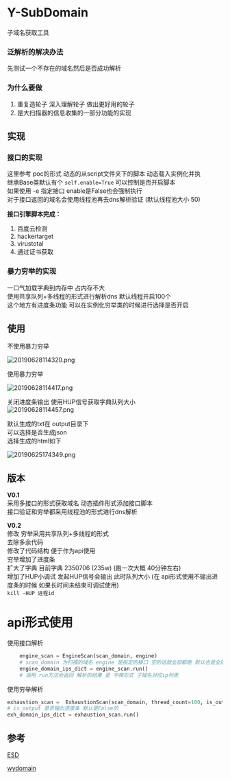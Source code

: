 # Y-SubDomain

子域名获取工具

### 泛解析的解决办法
先测试一个不存在的域名然后是否成功解析


### 为什么要做
1. 重复造轮子 深入理解轮子 做出更好用的轮子
2. 是大扫描器的信息收集的一部分功能的实现


## 实现  
### 接口的实现
这里参考 poc的形式 动态的从script文件夹下的脚本
动态载入实例化并执  
继承Base类默认有个 `self.enable=True` 可以控制是否开启脚本  
如果使用 -e 指定接口 enable是False也会强制执行  
对于接口返回的域名会使用线程池再去dns解析验证 (默认线程池大小 50)

**接口引擎脚本完成：**
1. 百度云检测  
2. hackertarget
3. virustotal
4. 通过证书获取

### 暴力穷举的实现  
一口气加载字典到内存中 占内存不大  
使用共享队列+多线程的形式进行解析dns 默认线程开启100个  
这个地方有进度条功能 可以在实例化穷举类的时候进行选择是否开启  

## 使用  
不使用暴力穷举  

![20190628114320.png](https://i.loli.net/2019/06/28/5d158cf51a27539916.png)  


使用暴力穷举  

![20190628114417.png](https://i.loli.net/2019/06/28/5d158d2b4118d84421.png)  


关闭进度条输出 使用HUP信号获取字典队列大小  
![20190628114457.png](https://i.loli.net/2019/06/28/5d158d53f159d86830.png)  


默认生成的txt在 output目录下  
可以选择是否生成json  
选择生成的html如下  

![20190625174349.png](https://i.loli.net/2019/06/25/5d11ece9489dc60057.png)  

## 版本
**V0.1**  
采用多接口的形式获取域名 动态插件形式添加接口脚本  
接口验证和穷举都采用线程池的形式进行dns解析  

**V0.2**  
修改 穷举采用共享队列+多线程的形式  
去除多余代码  
修改了代码结构 便于作为api使用  
穷举增加了进度条  
扩大了字典 目前字典 2350706 (235w) (跑一次大概 40分钟左右)  
增加了HUP小调试 发起HUP信号会输出 此时队列大小 (在 api形式使用不输出进度条的时候 如果长时间未结束可调试使用)  
`kill -HUP 进程id`  

# api形式使用  
使用接口解析
```python
    engine_scan = EngineScan(scan_domain, engine)
    # scan_domain 为扫描的域名 engine 是指定的接口 空的话就全部都跑 默认也是全部都跑  
    engine_domain_ips_dict = engine_scan.run()
    # 调用 run方法会返回 解析的结果 是 字典形式 子域名对应ip列表  
```
使用穷举解析
```python
exhaustion_scan =  ExhaustionScan(scan_domain, thread_count=100, is_output=True)
# is_output 是否输出进度条 默认是False的
exh_domain_ips_dict = exhaustion_scan.run()
```  

## 参考

[ESD](https://github.com/FeeiCN/ESD)  

[wydomain](https://github.com/ring04h/wydomain)  
